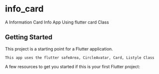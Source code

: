 # info_card

A Information Card Info App Using flutter card Class

## Getting Started

This project is a starting point for a Flutter application.

`This app uses the flutter safeArea, CircleAvatar, Card, Listyle Class`

A few resources to get you started if this is your first Flutter project:

[//]: # (- [Lab: Write your first Flutter app]&#40;https://docs.flutter.dev/get-started/codelab&#41;)

[//]: # (- [Cookbook: Useful Flutter samples]&#40;https://docs.flutter.dev/cookbook&#41;)

[//]: # (For help getting started with Flutter development, view the)

[//]: # ([online documentation]&#40;https://docs.flutter.dev/&#41;, which offers tutorials,)

[//]: # (samples, guidance on mobile development, and a full API reference.)

[//]: # (#   i n f o _ c a r d )

[//]: # ( )

[//]: # ( )